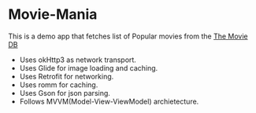 # Movie-Mania
This is a demo app that fetches list of Popular movies from the [The Movie DB](https://www.themoviedb.org/)

* Uses okHttp3 as network transport.
* Uses Glide for image loading and caching.
* Uses Retrofit for networking.
* Uses romm for caching.
* Uses Gson for json parsing.
* Follows MVVM(Model-View-ViewModel) archietecture.

